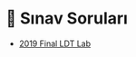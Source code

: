 # 📃 Sınav Soruları

<!--Index-->

- [2019 Final LDT Lab](./2019%20Final%20LDT%20Lab.pdf)

<!--Index-->
